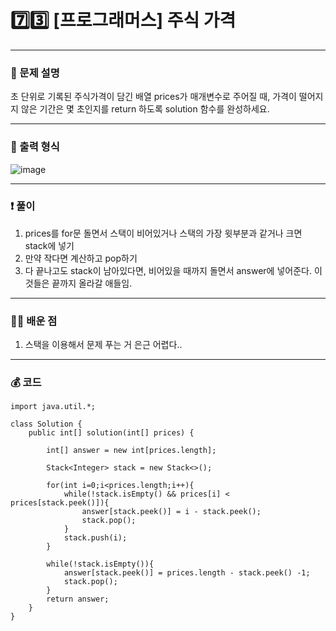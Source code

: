 # 7️⃣3️⃣ [프로그래머스] 주식 가격 </span> 

---
### 📃 문제 설명
초 단위로 기록된 주식가격이 담긴 배열 prices가 매개변수로 주어질 때, 
가격이 떨어지지 않은 기간은 몇 초인지를 return 하도록 solution 함수를 완성하세요.

---
### 🔑 출력 형식
![image](https://github.com/handaldog/DailyAlgo/assets/96431408/ddc1a32d-3d37-435f-ae8d-0c1c61997fcf)


---
### ❗️ 풀이 
1. prices를 for문 돌면서 스택이 비어있거나 스택의 가장 윗부분과 같거나 크면 stack에 넣기
2. 만약 작다면 계산하고 pop하기
3. 다 끝나고도 stack이 남아있다면, 비어있을 때까지 돌면서 answer에 넣어준다. 이것들은 끝까지 올라갈 애들임.


--- 
### 👨‍💻 배운 점
1. 스택을 이용해서 문제 푸는 거 은근 어렵다..

---
### 💰 코드
```
import java.util.*;

class Solution {
    public int[] solution(int[] prices) {
        
        int[] answer = new int[prices.length];
        
        Stack<Integer> stack = new Stack<>();
        
        for(int i=0;i<prices.length;i++){
            while(!stack.isEmpty() && prices[i] < prices[stack.peek()]){
                answer[stack.peek()] = i - stack.peek();
                stack.pop();
            }
            stack.push(i);
        }
        
        while(!stack.isEmpty()){
            answer[stack.peek()] = prices.length - stack.peek() -1;
            stack.pop();
        }
        return answer;
    }
}

```
